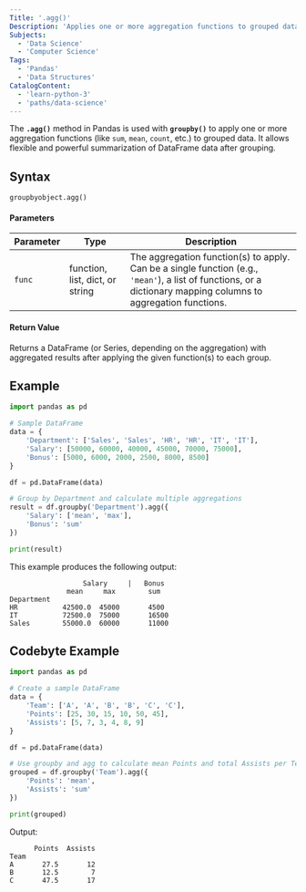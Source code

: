 ```yaml
---
Title: '.agg()'
Description: 'Applies one or more aggregation functions to grouped data in a Pandas DataFrame.'
Subjects:
  - 'Data Science'
  - 'Computer Science'
Tags:
  - 'Pandas'
  - 'Data Structures'
CatalogContent:
  - 'learn-python-3'
  - 'paths/data-science'
---
```


The **`.agg()`** method in Pandas is used with **`groupby()`** to apply one or more aggregation functions (like `sum`, `mean`, `count`, etc.) to grouped data. It allows flexible and powerful summarization of DataFrame data after grouping.

## Syntax
```pseudo
groupbyobject.agg()
```

#### Parameters

| Parameter | Type | Description |
|-----------|------|-------------|
| `func` | function, list, dict, or string | The aggregation function(s) to apply. Can be a single function (e.g., `'mean'`), a list of functions, or a dictionary mapping columns to aggregation functions. |

#### Return Value

Returns a DataFrame (or Series, depending on the aggregation) with aggregated results after applying the given function(s) to each group.

## Example
```py
import pandas as pd

# Sample DataFrame
data = {
    'Department': ['Sales', 'Sales', 'HR', 'HR', 'IT', 'IT'],
    'Salary': [50000, 60000, 40000, 45000, 70000, 75000],
    'Bonus': [5000, 6000, 2000, 2500, 8000, 8500]
}

df = pd.DataFrame(data)

# Group by Department and calculate multiple aggregations
result = df.groupby('Department').agg({
    'Salary': ['mean', 'max'],
    'Bonus': 'sum'
})

print(result)
```

This example produces the following output:
```shell
                  Salary     |   Bonus
              mean     max        sum
Department
HR           42500.0  45000       4500
IT           72500.0  75000       16500
Sales        55000.0  60000       11000
```

## Codebyte Example
```py
import pandas as pd

# Create a sample DataFrame
data = {
    'Team': ['A', 'A', 'B', 'B', 'C', 'C'],
    'Points': [25, 30, 15, 10, 50, 45],
    'Assists': [5, 7, 3, 4, 8, 9]
}

df = pd.DataFrame(data)

# Use groupby and agg to calculate mean Points and total Assists per Team
grouped = df.groupby('Team').agg({
    'Points': 'mean',
    'Assists': 'sum'
})

print(grouped)
```

Output:
```shell
      Points  Assists
Team
A       27.5       12
B       12.5        7
C       47.5       17
```